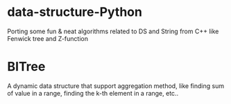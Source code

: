 # data-structure-Python
Porting some fun &amp; neat algorithms related to DS and String from C++ like Fenwick tree and Z-function

# BITree
A dynamic data structure that support aggregation method, like finding sum of value in a range, finding the k-th element in a range, etc..
